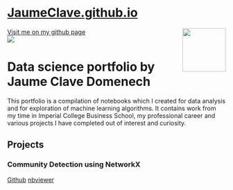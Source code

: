 <h1><a href="https://jaumeclave.github.io./">JaumeClave.github.io</a></h1>
<a href="https://github.com/JaumeClave">Visit me on my github page</a>

<img src="https://jaumeclave.github.io./images/jaume_clave.jpg" height = 100 align="right" />

<img src="https://jaumeclave.github.io./images/jaume_clave.jpg" style="display: block; margin: auto;" />

# Data science portfolio by Jaume Clave Domenech
This portfolio is a compilation of notebooks which I created for data analysis and for exploration of machine learning algorithms. It contains work from my time in Imperial College Business School, my professional career and various projects I have completed out of interest and curiosity.

## Projects
<h3 id="networkx-community-detection">Community Detection using NetworkX</h3>
<p><a href="https://github.com/JaumeClave/community_detection_NetworkX/blob/master/community_detection-networkx.ipynb">Github</a> 
<a href="https://nbviewer.jupyter.org/github/JaumeClave/community_detection_NetworkX/blob/master/community_detection-networkx.ipynb">nbviewer</a></p>

